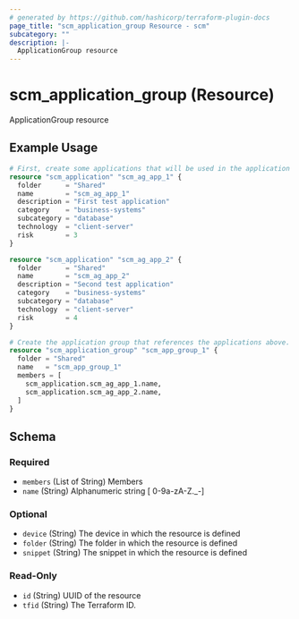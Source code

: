 ```yaml
---
# generated by https://github.com/hashicorp/terraform-plugin-docs
page_title: "scm_application_group Resource - scm"
subcategory: ""
description: |-
  ApplicationGroup resource
---
```


# scm_application_group (Resource)

ApplicationGroup resource

## Example Usage

```terraform
# First, create some applications that will be used in the application group.
resource "scm_application" "scm_ag_app_1" {
  folder      = "Shared"
  name        = "scm_ag_app_1"
  description = "First test application"
  category    = "business-systems"
  subcategory = "database"
  technology  = "client-server"
  risk        = 3
}

resource "scm_application" "scm_ag_app_2" {
  folder      = "Shared"
  name        = "scm_ag_app_2"
  description = "Second test application"
  category    = "business-systems"
  subcategory = "database"
  technology  = "client-server"
  risk        = 4
}

# Create the application group that references the applications above.
resource "scm_application_group" "scm_app_group_1" {
  folder = "Shared"
  name   = "scm_app_group_1"
  members = [
    scm_application.scm_ag_app_1.name,
    scm_application.scm_ag_app_2.name,
  ]
}
```

<!-- schema generated by tfplugindocs -->
## Schema

### Required

- `members` (List of String) Members
- `name` (String) Alphanumeric string [ 0-9a-zA-Z._-]

### Optional

- `device` (String) The device in which the resource is defined
- `folder` (String) The folder in which the resource is defined
- `snippet` (String) The snippet in which the resource is defined

### Read-Only

- `id` (String) UUID of the resource
- `tfid` (String) The Terraform ID.
